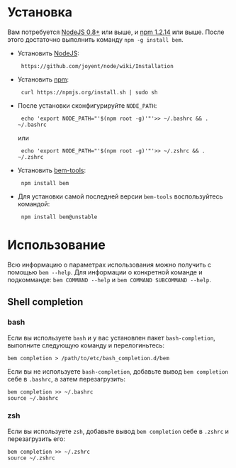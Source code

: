 # Установка
Вам потребуется [NodeJS 0.8+](http://nodejs.org/) или выше, и [npm 1.2.14](http://npmjs.org/) или выше.
После этого достаточно выполнить команду `npm -g install bem`.

 * Установить [NodeJS](http://nodejs.org):

        https://github.com/joyent/node/wiki/Installation

 * Установить [npm](http://npmjs.org):

        curl https://npmjs.org/install.sh | sudo sh

 * После установки сконфигурируйте `NODE_PATH`:

        echo 'export NODE_PATH="'$(npm root -g)'"'>> ~/.bashrc && . ~/.bashrc

    или

        echo 'export NODE_PATH="'$(npm root -g)'"'>> ~/.zshrc && . ~/.zshrc

 * Установить [bem-tools](https://ru.bem.info/tools/bem/bem-tools/):

        npm install bem

 * Для установки самой последней версии `bem-tools` воспользуйтесь командой:

        npm install bem@unstable

# Использование
Всю информацию о параметрах использования можно получить с помощью `bem --help`.
Для информации о конкретной команде и подкомманде: `bem COMMAND --help` и `bem COMMAND SUBCOMMAND --help`.

## Shell completion

### bash

Если вы используете `bash` и у вас установлен пакет `bash-completion`, выполните следующую команду и перелогиньтесь:

    bem completion > /path/to/etc/bash_completion.d/bem

Если вы не используете `bash-completion`, добавьте вывод `bem completion` себе в `.bashrc`, а затем перезагрузить:

    bem completion >> ~/.bashrc
    source ~/.bashrc

### zsh

Если вы используете `zsh`, добавьте вывод `bem completion` себе в `.zshrc` и перезагрузить его:

    bem completion >> ~/.zshrc
    source ~/.zshrc

